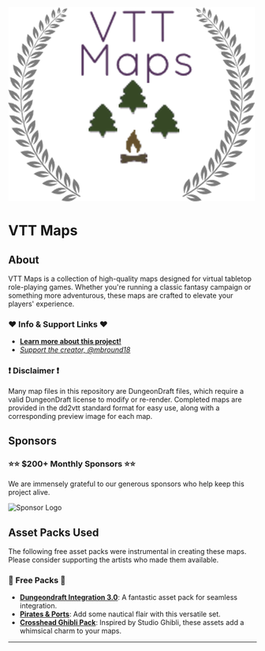 ![](/assets/vtt-maps-logo.png)

# VTT Maps

## About

VTT Maps is a collection of high-quality maps designed for virtual tabletop role-playing games. Whether you're running a classic fantasy campaign or something more adventurous, these maps are crafted to elevate your players' experience.

### ❤️ Info & Support Links ❤️

- **[Learn more about this project!](https://github.com/dnd-apps/vtt-maps/discussions/4)**
- _[Support the creator, @mbround18](https://ko-fi.com/mbround18)_

### ❗ Disclaimer ❗

Many map files in this repository are DungeonDraft files, which require a valid DungeonDraft license to modify or re-render. Completed maps are provided in the dd2vtt standard format for easy use, along with a corresponding preview image for each map.

## Sponsors

### ⭐⭐ $200+ Monthly Sponsors ⭐⭐

We are immensely grateful to our generous sponsors who help keep this project alive.

<img src="https://github.com/dnd-apps/vtt-maps/assets/12646562/da74d3ed-4f87-4f31-858e-961e58d3cd36" width="150px" height="auto" alt="Sponsor Logo" />

## Asset Packs Used

The following free asset packs were instrumental in creating these maps. Please consider supporting the artists who made them available.

### 🌟 Free Packs 🌟

- **[Dungeondraft Integration 3.0](https://www.forgotten-adventures.net/product/map-making/assets/dungeondraft-integration/)**: A fantastic asset pack for seamless integration.
- **[Pirates & Ports](https://essendi.gumroad.com/l/PiratesAndPorts)**: Add some nautical flair with this versatile set.
- **[Crosshead Ghibli Pack](https://crossheadstudios.com/dungeondraft/)**: Inspired by Studio Ghibli, these assets add a whimsical charm to your maps.

---
